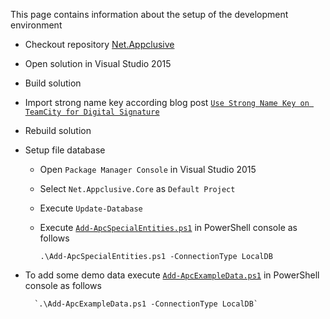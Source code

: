 This page contains information about the setup of the development environment

* Checkout repository [Net.Appclusive](https://github.com/dfensgmbh/biz.dfch.CS.ProductEngine)
* Open solution in Visual Studio 2015
* Build solution
* Import strong name key according blog post [`Use Strong Name Key on TeamCity for Digital Signature`](https://d-fens.ch/2016/10/18/use-strong-name-key-on-teamcity-for-digital-signature/)
* Rebuild solution
* Setup file database
    * Open `Package Manager Console` in Visual Studio 2015
    * Select `Net.Appclusive.Core` as `Default Project`
	* Execute `Update-Database`
	* Execute [`Add-ApcSpecialEntities.ps1`](https://github.com/Appclusive/Net.Appclusive.Setup/blob/develop/src/Add-ApcSpecialEntities.ps1) in PowerShell console as follows
	
	    `.\Add-ApcSpecialEntities.ps1 -ConnectionType LocalDB`
* To add some demo data execute [`Add-ApcExampleData.ps1`](https://github.com/Appclusive/Net.Appclusive.Setup/blob/develop/src/Add-ApcExampleData.ps1) in PowerShell console as follows

		`.\Add-ApcExampleData.ps1 -ConnectionType LocalDB`

